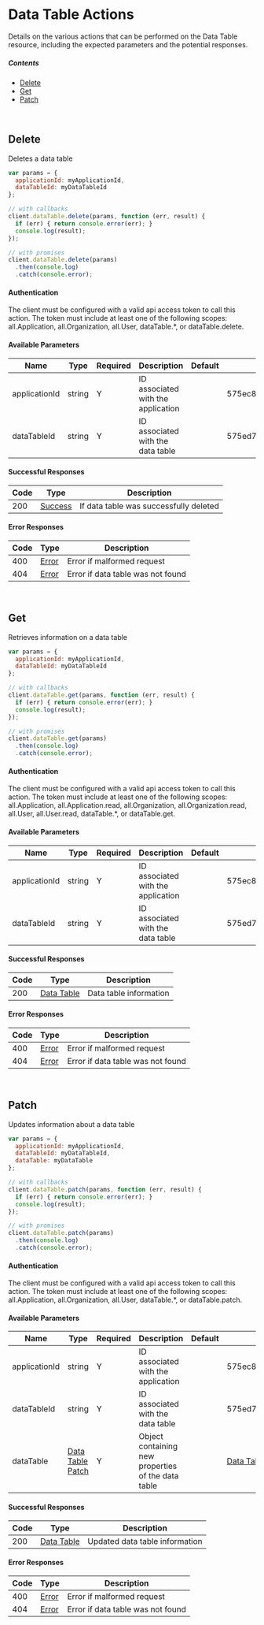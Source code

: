 # Data Table Actions

Details on the various actions that can be performed on the
Data Table resource, including the expected
parameters and the potential responses.

##### Contents

*   [Delete](#delete)
*   [Get](#get)
*   [Patch](#patch)

<br/>

## Delete

Deletes a data table

```javascript
var params = {
  applicationId: myApplicationId,
  dataTableId: myDataTableId
};

// with callbacks
client.dataTable.delete(params, function (err, result) {
  if (err) { return console.error(err); }
  console.log(result);
});

// with promises
client.dataTable.delete(params)
  .then(console.log)
  .catch(console.error);
```

#### Authentication
The client must be configured with a valid api access token to call this
action. The token must include at least one of the following scopes:
all.Application, all.Organization, all.User, dataTable.*, or dataTable.delete.

#### Available Parameters

| Name | Type | Required | Description | Default | Example |
| ---- | ---- | -------- | ----------- | ------- | ------- |
| applicationId | string | Y | ID associated with the application |  | 575ec8687ae143cd83dc4a97 |
| dataTableId | string | Y | ID associated with the data table |  | 575ed78e7ae143cd83dc4aab |

#### Successful Responses

| Code | Type | Description |
| ---- | ---- | ----------- |
| 200 | [Success](_schemas.md#success) | If data table was successfully deleted |

#### Error Responses

| Code | Type | Description |
| ---- | ---- | ----------- |
| 400 | [Error](_schemas.md#error) | Error if malformed request |
| 404 | [Error](_schemas.md#error) | Error if data table was not found |

<br/>

## Get

Retrieves information on a data table

```javascript
var params = {
  applicationId: myApplicationId,
  dataTableId: myDataTableId
};

// with callbacks
client.dataTable.get(params, function (err, result) {
  if (err) { return console.error(err); }
  console.log(result);
});

// with promises
client.dataTable.get(params)
  .then(console.log)
  .catch(console.error);
```

#### Authentication
The client must be configured with a valid api access token to call this
action. The token must include at least one of the following scopes:
all.Application, all.Application.read, all.Organization, all.Organization.read, all.User, all.User.read, dataTable.*, or dataTable.get.

#### Available Parameters

| Name | Type | Required | Description | Default | Example |
| ---- | ---- | -------- | ----------- | ------- | ------- |
| applicationId | string | Y | ID associated with the application |  | 575ec8687ae143cd83dc4a97 |
| dataTableId | string | Y | ID associated with the data table |  | 575ed78e7ae143cd83dc4aab |

#### Successful Responses

| Code | Type | Description |
| ---- | ---- | ----------- |
| 200 | [Data Table](_schemas.md#data-table) | Data table information |

#### Error Responses

| Code | Type | Description |
| ---- | ---- | ----------- |
| 400 | [Error](_schemas.md#error) | Error if malformed request |
| 404 | [Error](_schemas.md#error) | Error if data table was not found |

<br/>

## Patch

Updates information about a data table

```javascript
var params = {
  applicationId: myApplicationId,
  dataTableId: myDataTableId,
  dataTable: myDataTable
};

// with callbacks
client.dataTable.patch(params, function (err, result) {
  if (err) { return console.error(err); }
  console.log(result);
});

// with promises
client.dataTable.patch(params)
  .then(console.log)
  .catch(console.error);
```

#### Authentication
The client must be configured with a valid api access token to call this
action. The token must include at least one of the following scopes:
all.Application, all.Organization, all.User, dataTable.*, or dataTable.patch.

#### Available Parameters

| Name | Type | Required | Description | Default | Example |
| ---- | ---- | -------- | ----------- | ------- | ------- |
| applicationId | string | Y | ID associated with the application |  | 575ec8687ae143cd83dc4a97 |
| dataTableId | string | Y | ID associated with the data table |  | 575ed78e7ae143cd83dc4aab |
| dataTable | [Data Table Patch](_schemas.md#data-table-patch) | Y | Object containing new properties of the data table |  | [Data Table Patch Example](_schemas.md#data-table-patch-example) |

#### Successful Responses

| Code | Type | Description |
| ---- | ---- | ----------- |
| 200 | [Data Table](_schemas.md#data-table) | Updated data table information |

#### Error Responses

| Code | Type | Description |
| ---- | ---- | ----------- |
| 400 | [Error](_schemas.md#error) | Error if malformed request |
| 404 | [Error](_schemas.md#error) | Error if data table was not found |
